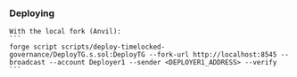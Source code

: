 ### Deploying

    With the local fork (Anvil):
    ```
    forge script scripts/deploy-timelocked-governance/DeployTG.s.sol:DeployTG --fork-url http://localhost:8545 --broadcast --account Deployer1 --sender <DEPLOYER1_ADDRESS> --verify
    ```
